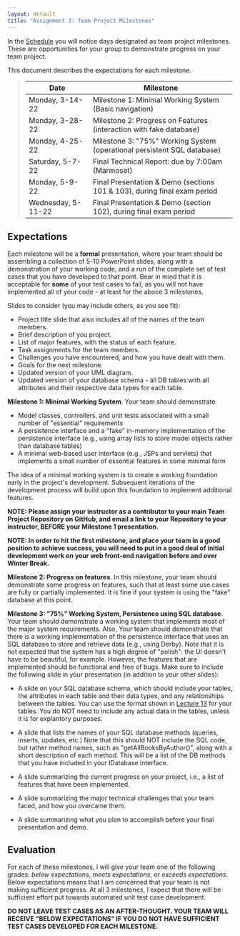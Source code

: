 ```yaml
---
layout: default
title: "Assignment 3: Team Project Milestones"
---
```


In the [Schedule](../schedule.html) you will notice days designated as team project milestones.  These are opportunities for your group to demonstrate progress on your team project.

This document describes the expectations for each milestone.

> Date | Milestone
> ---- | ---------
> Monday, 3-14-22    | Milestone 1: Minimal Working System (Basic navigation)
> Monday, 3-28-22    | Milestone 2: Progress on Features (interaction with fake database)
> Monday, 4-25-22    | Milestone 3: "75%" Working System (operational persistent SQL database)
> Saturday, 5-7-22   | Final Technical Report: due by 7:00am (Marmoset)
> Monday, 5-9-22     | Final Presentation & Demo (sections 101 & 103), during final exam period
> Wednesday, 5-11-22 | Final Presentation & Demo (section 102), during final exam period

## Expectations
Each milestone will be a **formal** presentation, where your team should be assembling a collection of 5-10 PowerPoint slides, along with a demonstration of your working code, and a run of the complete set of test cases that you have developed to that point.  Bear in mind that it is acceptable for **some** of your test cases to fail, as you will not have implemented all of your code - at least for the aboce 3 milestones.

Slides to consider (you may include others, as you see fit):
* Project title slide that also includes all of the names of the team members.
* Brief description of you project.
* List of major features, with the status of each feature.
* Task assignments for the team members.
* Challenges you have encountered, and how you have dealt with them.
* Goals for the next milestone.
* Updated version of your UML diagram.
* Updated version of your database schema - all DB tables with all attributes and their respective data types for each table.

**Milestone 1: Minimal Working System**. Your team should demonstrate

* Model classes, controllers, and unit tests associated with a small number of "essential" requirements
* A persistence interface and a "fake" in-memory implementation of the persistence interface (e.g., using array lists to store model objects rather than database tables)
* A minimal web-based user interface (e.g., JSPs and servlets) that implements a small number of essential features in some minimal form

The idea of a minimal working system is to create a working foundation early in the project's development.  Subsequent iterations of the development process will build upon this foundation to implement additional features.

**NOTE: Please assign your instructor as a contributor to your main Team Project Repository on GitHub, and email a link to your Repository to your instructor, BEFORE your Milestone 1 presentation.**

**NOTE: In order to hit the first milestone, and place your team in a good position to achieve success, you will need to put in a good deal of initial development work on your web front-end navigation before and over Winter Break.**

**Milestone 2: Progress on features**.  In this milestone, your team should demonstrate some progress on features, such that at least some use cases are fully or partially implemented.  It is fine if your system is using the "fake" database at this point.

**Milestone 3: "75%" Working System, Persistence using SQL database**. Your team should demonstrate a working system that implements most of the major system requirements.  Also, Your team should demonstrate that there is a working implementation of the persistence interface that uses an SQL database to store and retrieve data (e.g., using Derby).  Note that it is not expected that the system has a high degree of "polish": the UI doesn't have to be beautiful, for example.  However, the features that are implemented should be functional and free of bugs.  Make sure to include the following slide in your presentation (in addition to your other slides):

* A slide on your SQL database schema, which should include your tables, the attributes in each table and their data types, and any relationships between the tables.  You can use the format shown in [Lecture 13](../lectures/lecture13.html) for your tables.  You do NOT need to include any actual data in the tables, unless it is for explantory purposes.

* A slide that lists the names of your SQL database methods (queries, inserts, updates, etc.)  Note that this should NOT include the SQL code, but rather method names, such as "getAllBooksByAuthor()", along with a short description of each method.  This will be a list of the DB methods that you have included in your IDatabase interface.

* A slide summarizing the current progress on your project, i.e., a list of features that have been implemented.

* A slide summarizing the major technical challenges that your team faced, and how you overcame them.

* A slide summarizing what you plan to accomplish before your final presentation and demo.

## Evaluation

For each of these milestones, I will give your team one of the following grades: *below expectations*, *meets expectations*, or *exceeds expectations*. Below expectations means that I am concerned that your team is not making sufficient progress.  At all 3 milestones, I expect that there will be sufficient effort put towards automated unit test case development.

<div class="callout">
<b>DO NOT LEAVE TEST CASES AS AN AFTER-THOUGHT.  YOUR TEAM WILL RECEIVE "BELOW EXPECTATIONS" IF YOU DO NOT HAVE SUFFICIENT TEST CASES DEVELOPED FOR EACH MILESTONE.</b>
</div>